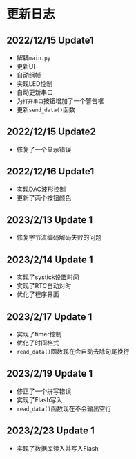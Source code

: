 # 更新日志
## 2022/12/15 Update1
- 解耦`main.py`
- 更新UI
- 自动组帧
- 实现LED控制
- 自动更新串口
- 为`打开串口`按钮增加了一个警告框
- 更新`send_data()`函数

## 2022/12/15 Update2
- 修复了一个显示错误

## 2022/12/16 Update1
- 实现DAC波形控制
- 更新了两个按钮颜色

## 2023/2/13 Update 1
- 修复字节流编码解码失败的问题

## 2023/2/14 Update 1
- 实现了systick设置时间
- 实现了RTC自动对时
- 优化了程序界面

## 2023/2/17 Update 1
- 实现了timer控制
- 优化了时间格式
- `read_data()`函数现在会自动去除句尾换行

## 2023/2/19 Update 1
- 修正了一个拼写错误
- 实现了Flash写入
- `read_data()`函数现在不会输出空行

## 2023/2/23 Update 1
- 实现了数据库读入并写入Flash